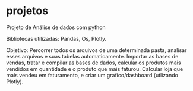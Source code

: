 # projetos
 Projeto de Análise de dados com python

Bibliotecas utilizadas: Pandas, Os, Plotly.

Objetivo: 
Percorrer todos os arquivos de uma determinada pasta, analisar esses arquivos e suas tabelas automaticamente.
Importar as bases de vendas, tratar e compilar as bases de dados, calcular os produtos mais vendidos em quantidade e o produto que mais faturou.
Calcular loja que mais vendeu em faturamento, e criar um grafico/dashboard (utlizando Plotly).
